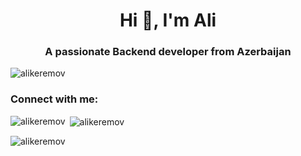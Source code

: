 <h1 align="center">Hi 👋, I'm Ali</h1>
<h3 align="center">A passionate Backend developer from Azerbaijan</h3>

<p align="left"> <img src="https://komarev.com/ghpvc/?username=alikeremov&label=Profile%20views&color=0e75b6&style=flat" alt="alikeremov" /> </p>

<h3 align="left">Connect with me:</h3>
<p align="left">
</p>

<p><img align="left" src="https://github-readme-stats.vercel.app/api/top-langs?username=alikeremov&show_icons=true&locale=en&layout=compact" alt="alikeremov" /></p>

<p>&nbsp;<img align="center" src="https://github-readme-stats.vercel.app/api?username=alikeremov&show_icons=true&locale=en" alt="alikeremov" /></p>

<p><img align="center" src="https://github-readme-streak-stats.herokuapp.com/?user=alikeremov&" alt="alikeremov" /></p

<!--
**Alikeremov/Alikeremov** is a ✨ _special_ ✨ repository because its `README.md` (this file) appears on your GitHub profil
- 🔭 I’m currently working on ...
- 🌱 I’m currently learning ...
- 👯 I’m looking to collaborate on ...
- 🤔 I’m looking for help with ...
- 💬 Ask me about ...
- 📫 How to reach me: ...
- 😄 Pronouns: ...
- ⚡ Fun fact: ...
-->
